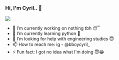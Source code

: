 ### Hi, I'm Cyril.. 👋

<img src="https://github-readme-stats.vercel.app/api?username=cyril1010">

- 🔭 I’m currently working on nothing tbh 😴
- 🌱 I’m currently learning python 🐍
- 🤔 I’m looking for help with engineering studies 😇
- 📫 How to reach me: ig - @bboycyril_
- ⚡ Fun fact: I got no idea what I'm doing 😇😂
